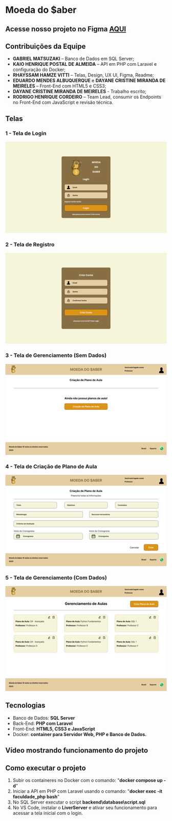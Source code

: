 # Moeda do $aber

## Acesse nosso projeto no Figma [AQUI](https://www.figma.com/design/jNSQsr5dvKEtLoyroQcsGW/Moeda-do-Saber?node-id=0-1&t=T8CuNvRCV9i2Nl0Y-1)

## Contribuições da Equipe

- **GABRIEL MATSUZAKI** – Banco de Dados em SQL Server;  
- **KAIO HENRIQUE POSTAL DE ALMEIDA** – API em PHP com Laravel e configuração do Docker;  
- **RHAYSSAM HAMZE VITTI** – Telas, Design, UX UI, Figma, Readme;
- **EDUARDO MENDES ALBUQUERQUE** e **DAYANE CRISTINE MIRANDA DE MEIRELES** – Front-End com HTML5 e CSS3;
- **DAYANE CRISTINE MIRANDA DE MEIRELES** - Trabalho escrito;
- **RODRIGO HENRIQUE CORDEIRO** – Team Lead, consumir os Endpoints no Front-End com JavaScript e revisão técnica.

## Telas

### 1 - Tela de Login
![Tela de Login](frontend/Figma/1-Login.png)

### 2 - Tela de Registro
![Tela de Registro](frontend/Figma/2-CriarConta.png)

### 3 - Tela de Gerenciamento (Sem Dados)
![Tela de Gerenciamento](frontend/Figma/3-Gerenciamento.png)

### 4 - Tela de Criação de Plano de Aula
![Tela de Criação de Plano de Aula](frontend/Figma/4-CriarPlanoDeAula.png)

### 5 - Tela de Gerenciamento (Com Dados)
![Tela de Gerenciamento](frontend/Figma/5-Gerenciamento.png)

## Tecnologias
- Banco de Dados: **SQL Server**
- Back-End: **PHP com Laravel**
- Front-End: **HTML5, CSS3 e JavaScript**
- Docker: **container para Servidor Web, PHP e Banco de Dados.**

## Vídeo mostrando funcionamento do projeto

## Como executar o projeto
1. Subir os containeres no Docker com o comando: "**docker compose up -d**"
2. Iniciar a API em PHP com Laravel usando o comando: "**docker exec -it faculdade_php bash**"
3. No SQL Server executar o script **backend\database\script.sql**
4. No VS Code, instalar o **LiverServer** e ativar seu funcionamento para acessar a tela inicial com o login.
